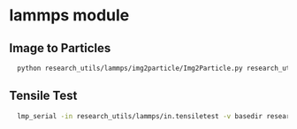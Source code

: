 # lammps module
## Image to Particles
```bash
  python research_utils/lammps/img2particle/Img2Particle.py research_utils/lammps/img2particle/256F_FS_Plane.PNG
```

## Tensile Test
```bash
  lmp_serial -in research_utils/lammps/in.tensiletest -v basedir research_utils/lammps r img2particle/256F_FS_Plane
```

